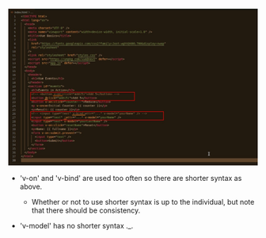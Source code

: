 ![Alt](pic/01.jpg)

- 'v-on' and 'v-bind' are used too often so there are shorter syntax as above.

  - Whether or not to use shorter syntax is up to the individual, but note that there should be consistency.

- 'v-model' has no shorter syntax .\_.

